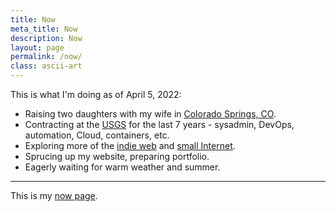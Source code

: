 ```yaml
---
title: Now
meta_title: Now
description: Now
layout: page
permalink: /now/
class: ascii-art
---
```


This is what I'm doing as of April 5, 2022:

* Raising two daughters with my wife in [Colorado Springs, CO](https://en.wikipedia.org/wiki/Colorado_Springs%2C_Colorado).
* Contracting at the [USGS](https://www.usgs.gov/programs/science-analytics-and-synthesis-sas)
  for the last 7 years - sysadmin, DevOps, automation, Cloud, containers, etc.
* Exploring more of the [indie web](https://manuelmoreale.com/on-the-indie-web) and
  [small Internet](/site/small/).
* Sprucing up my website, preparing portfolio.
* Eagerly waiting for warm weather and summer.

---

This is my [now page](https://nownownow.com/about).
